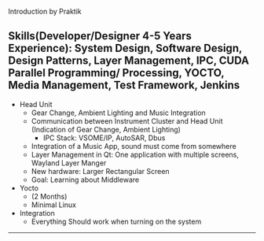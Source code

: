 Introduction by Praktik

Skills(Developer/Designer 4-5 Years Experience): System Design, Software Design, Design Patterns, Layer Management, IPC, CUDA Parallel Programming/ Processing, YOCTO, Media Management, Test Framework, Jenkins
-------
- Head Unit
	- Gear Change, Ambient Lighting and Music Integration
	- Communication between Instrument Cluster and Head Unit (Indication of Gear Change, Ambient Lighting)
		- IPC Stack: VSOME/IP, AutoSAR, Dbus
	- Integration of a Music App, sound must come from somewhere
	- Layer Management in Qt: One application with multiple screens, Wayland Layer Manger
	- New hardware: Larger Rectangular Screen
	- Goal: Learning about Middleware
- Yocto
	- (2 Months)
	- Minimal Linux
- Integration
	- Everything Should work when turning on the system
-------

